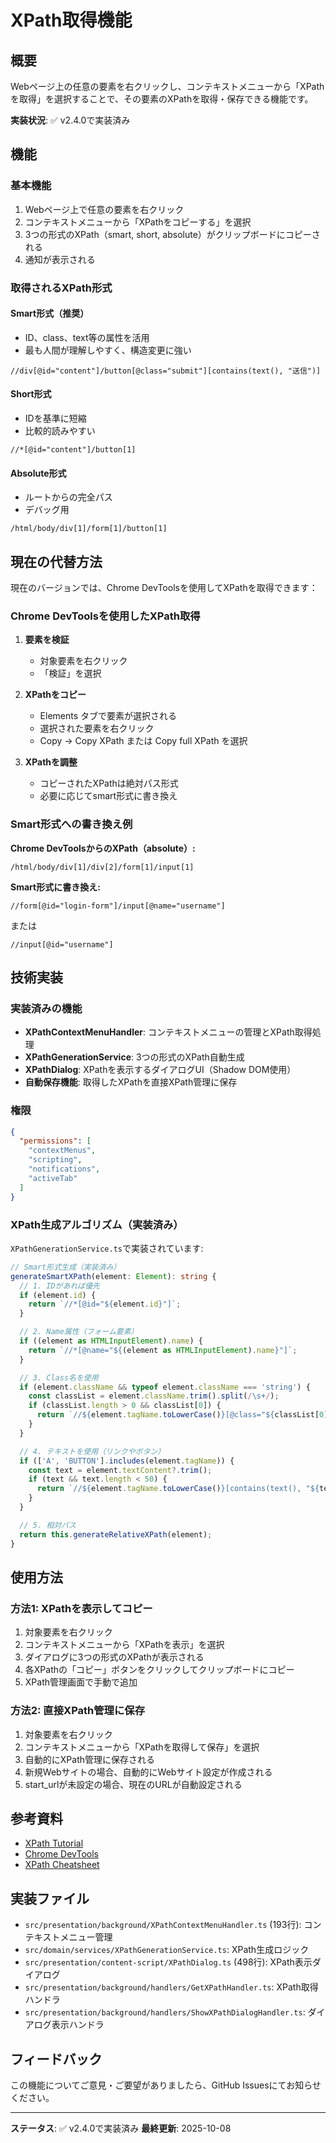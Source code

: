 # XPath取得機能

## 概要

Webページ上の任意の要素を右クリックし、コンテキストメニューから「XPathを取得」を選択することで、その要素のXPathを取得・保存できる機能です。

**実装状況**: ✅ v2.4.0で実装済み

## 機能

### 基本機能

1. Webページ上で任意の要素を右クリック
2. コンテキストメニューから「XPathをコピーする」を選択
3. 3つの形式のXPath（smart, short, absolute）がクリップボードにコピーされる
4. 通知が表示される

### 取得されるXPath形式

#### Smart形式（推奨）
- ID、class、text等の属性を活用
- 最も人間が理解しやすく、構造変更に強い

```xpath
//div[@id="content"]/button[@class="submit"][contains(text(), "送信")]
```

#### Short形式
- IDを基準に短縮
- 比較的読みやすい

```xpath
//*[@id="content"]/button[1]
```

#### Absolute形式
- ルートからの完全パス
- デバッグ用

```xpath
/html/body/div[1]/form[1]/button[1]
```

## 現在の代替方法

現在のバージョンでは、Chrome DevToolsを使用してXPathを取得できます：

### Chrome DevToolsを使用したXPath取得

1. **要素を検証**
   - 対象要素を右クリック
   - 「検証」を選択

2. **XPathをコピー**
   - Elements タブで要素が選択される
   - 選択された要素を右クリック
   - Copy → Copy XPath または Copy full XPath を選択

3. **XPathを調整**
   - コピーされたXPathは絶対パス形式
   - 必要に応じてsmart形式に書き換え

### Smart形式への書き換え例

**Chrome DevToolsからのXPath（absolute）:**
```xpath
/html/body/div[1]/div[2]/form[1]/input[1]
```

**Smart形式に書き換え:**
```xpath
//form[@id="login-form"]/input[@name="username"]
```

または

```xpath
//input[@id="username"]
```

## 技術実装

### 実装済みの機能

- **XPathContextMenuHandler**: コンテキストメニューの管理とXPath取得処理
- **XPathGenerationService**: 3つの形式のXPath自動生成
- **XPathDialog**: XPathを表示するダイアログUI（Shadow DOM使用）
- **自動保存機能**: 取得したXPathを直接XPath管理に保存

### 権限

```json
{
  "permissions": [
    "contextMenus",
    "scripting",
    "notifications",
    "activeTab"
  ]
}
```

### XPath生成アルゴリズム（実装済み）

`XPathGenerationService.ts`で実装されています:

```typescript
// Smart形式生成（実装済み）
generateSmartXPath(element: Element): string {
  // 1. IDがあれば優先
  if (element.id) {
    return `//*[@id="${element.id}"]`;
  }

  // 2. Name属性（フォーム要素）
  if ((element as HTMLInputElement).name) {
    return `//*[@name="${(element as HTMLInputElement).name}"]`;
  }

  // 3. Class名を使用
  if (element.className && typeof element.className === 'string') {
    const classList = element.className.trim().split(/\s+/);
    if (classList.length > 0 && classList[0]) {
      return `//${element.tagName.toLowerCase()}[@class="${classList[0]}"]`;
    }
  }

  // 4. テキストを使用（リンクやボタン）
  if (['A', 'BUTTON'].includes(element.tagName)) {
    const text = element.textContent?.trim();
    if (text && text.length < 50) {
      return `//${element.tagName.toLowerCase()}[contains(text(), "${text}")]`;
    }
  }

  // 5. 相対パス
  return this.generateRelativeXPath(element);
}
```

## 使用方法

### 方法1: XPathを表示してコピー

1. 対象要素を右クリック
2. コンテキストメニューから「XPathを表示」を選択
3. ダイアログに3つの形式のXPathが表示される
4. 各XPathの「コピー」ボタンをクリックしてクリップボードにコピー
5. XPath管理画面で手動で追加

### 方法2: 直接XPath管理に保存

1. 対象要素を右クリック
2. コンテキストメニューから「XPathを取得して保存」を選択
3. 自動的にXPath管理に保存される
4. 新規Webサイトの場合、自動的にWebサイト設定が作成される
5. start_urlが未設定の場合、現在のURLが自動設定される

## 参考資料

- [XPath Tutorial](https://www.w3schools.com/xml/xpath_intro.asp)
- [Chrome DevTools](https://developer.chrome.com/docs/devtools/)
- [XPath Cheatsheet](https://devhints.io/xpath)

## 実装ファイル

- `src/presentation/background/XPathContextMenuHandler.ts` (193行): コンテキストメニュー管理
- `src/domain/services/XPathGenerationService.ts`: XPath生成ロジック
- `src/presentation/content-script/XPathDialog.ts` (498行): XPath表示ダイアログ
- `src/presentation/background/handlers/GetXPathHandler.ts`: XPath取得ハンドラ
- `src/presentation/background/handlers/ShowXPathDialogHandler.ts`: ダイアログ表示ハンドラ

## フィードバック

この機能についてご意見・ご要望がありましたら、GitHub Issuesにてお知らせください。

---

**ステータス**: ✅ v2.4.0で実装済み
**最終更新**: 2025-10-08
